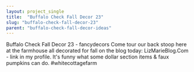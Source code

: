 ```yaml
---
layout: project_single
title:  "Buffalo Check Fall Decor 23"
slug: "buffalo-check-fall-decor-23"
parent: "buffalo-check-fall-decor-ideas"
---
```

Buffalo Check Fall Decor 23 - fancydecors Come tour our back stoop here at the farmhouse all decorated for fall on the blog today: LizMarieBlog.Com - link in my profile. It's funny what some dollar section items & faux pumpkins can do. #whitecottagefarm
